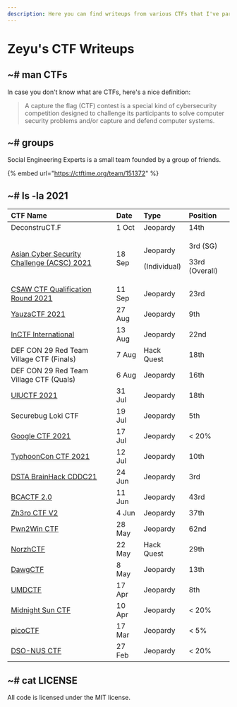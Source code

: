 ```yaml
---
description: Here you can find writeups from various CTFs that I've participated in.
---
```


# Zeyu's CTF Writeups

## ~\# man CTFs

In case you don't know what are CTFs, here's a nice definition:

> A capture the flag \(CTF\) contest is a special kind of cybersecurity competition designed to challenge its participants to solve computer security problems and/or capture and defend computer systems.

## ~\# groups

Social Engineering Experts is a small team founded by a group of friends.

{% embed url="https://ctftime.org/team/151372" %}

## ~\# ls -la 2021

<table>
  <thead>
    <tr>
      <th style="text-align:left">CTF Name</th>
      <th style="text-align:left">Date</th>
      <th style="text-align:left">Type</th>
      <th style="text-align:left">Position</th>
    </tr>
  </thead>
  <tbody>
    <tr>
      <td style="text-align:left">DeconstruCT.F</td>
      <td style="text-align:left">1 Oct</td>
      <td style="text-align:left">Jeopardy</td>
      <td style="text-align:left">14th</td>
    </tr>
    <tr>
      <td style="text-align:left"><a href="2021/asian-cyber-security-challenge-acsc-2021/">Asian Cyber Security Challenge (ACSC) 2021</a>
      </td>
      <td style="text-align:left">18 Sep</td>
      <td style="text-align:left">
        <p>Jeopardy</p>
        <p>(Individual)</p>
      </td>
      <td style="text-align:left">
        <p>3rd (SG)</p>
        <p>33rd (Overall)</p>
      </td>
    </tr>
    <tr>
      <td style="text-align:left"><a href="2021/csaw-ctf-qualification-round-2021/">CSAW CTF Qualification Round 2021</a>
      </td>
      <td style="text-align:left">11 Sep</td>
      <td style="text-align:left">Jeopardy</td>
      <td style="text-align:left">23rd</td>
    </tr>
    <tr>
      <td style="text-align:left"><a href="2021/yauzactf-2021/">YauzaCTF 2021</a>
      </td>
      <td style="text-align:left">27 Aug</td>
      <td style="text-align:left">Jeopardy</td>
      <td style="text-align:left">9th</td>
    </tr>
    <tr>
      <td style="text-align:left"><a href="2021/inctf-2021/">InCTF International</a>
      </td>
      <td style="text-align:left">13 Aug</td>
      <td style="text-align:left">Jeopardy</td>
      <td style="text-align:left">22nd</td>
    </tr>
    <tr>
      <td style="text-align:left">DEF CON 29 Red Team Village CTF (Finals)</td>
      <td style="text-align:left">7 Aug</td>
      <td style="text-align:left">Hack Quest</td>
      <td style="text-align:left">18th</td>
    </tr>
    <tr>
      <td style="text-align:left">DEF CON 29 Red Team Village CTF (Quals)</td>
      <td style="text-align:left">6 Aug</td>
      <td style="text-align:left">Jeopardy</td>
      <td style="text-align:left">16th</td>
    </tr>
    <tr>
      <td style="text-align:left"><a href="2021/uiuctf-2021/">UIUCTF 2021</a>
      </td>
      <td style="text-align:left">31 Jul</td>
      <td style="text-align:left">Jeopardy</td>
      <td style="text-align:left">18th</td>
    </tr>
    <tr>
      <td style="text-align:left">Securebug Loki CTF</td>
      <td style="text-align:left">19 Jul</td>
      <td style="text-align:left">Jeopardy</td>
      <td style="text-align:left">5th</td>
    </tr>
    <tr>
      <td style="text-align:left"><a href="2021/google-ctf-2021/">Google CTF 2021</a>
      </td>
      <td style="text-align:left">17 Jul</td>
      <td style="text-align:left">Jeopardy</td>
      <td style="text-align:left">&lt; 20%</td>
    </tr>
    <tr>
      <td style="text-align:left"><a href="2021/typhooncon-ctf-2021/">TyphoonCon CTF 2021</a>
      </td>
      <td style="text-align:left">12 Jul</td>
      <td style="text-align:left">Jeopardy</td>
      <td style="text-align:left">10th</td>
    </tr>
    <tr>
      <td style="text-align:left"><a href="2021/dsta-brainhack-cddc21/">DSTA BrainHack CDDC21</a>
      </td>
      <td style="text-align:left">24 Jun</td>
      <td style="text-align:left">Jeopardy</td>
      <td style="text-align:left">3rd</td>
    </tr>
    <tr>
      <td style="text-align:left"><a href="2021/bcactf-2.0/">BCACTF 2.0</a>
      </td>
      <td style="text-align:left">11 Jun</td>
      <td style="text-align:left">Jeopardy</td>
      <td style="text-align:left">43rd</td>
    </tr>
    <tr>
      <td style="text-align:left"><a href="2021/zh3ro-ctf-v2/">Zh3ro CTF V2</a>
      </td>
      <td style="text-align:left">4 Jun</td>
      <td style="text-align:left">Jeopardy</td>
      <td style="text-align:left">37th</td>
    </tr>
    <tr>
      <td style="text-align:left"><a href="2021/pwn2win-ctf-2021/">Pwn2Win CTF</a>
      </td>
      <td style="text-align:left">28 May</td>
      <td style="text-align:left">Jeopardy</td>
      <td style="text-align:left">62nd</td>
    </tr>
    <tr>
      <td style="text-align:left"><a href="2021/norzhctf-2021/">NorzhCTF</a>
      </td>
      <td style="text-align:left">22 May</td>
      <td style="text-align:left">Hack Quest</td>
      <td style="text-align:left">29th</td>
    </tr>
    <tr>
      <td style="text-align:left"><a href="2021/dawgctf-2021/">DawgCTF</a>
      </td>
      <td style="text-align:left">8 May</td>
      <td style="text-align:left">Jeopardy</td>
      <td style="text-align:left">13th</td>
    </tr>
    <tr>
      <td style="text-align:left"><a href="2021/umdctf-2021/">UMDCTF</a>
      </td>
      <td style="text-align:left">17 Apr</td>
      <td style="text-align:left">Jeopardy</td>
      <td style="text-align:left">8th</td>
    </tr>
    <tr>
      <td style="text-align:left"><a href="2021/midnight-sun-ctf/">Midnight Sun CTF</a>
      </td>
      <td style="text-align:left">10 Apr</td>
      <td style="text-align:left">Jeopardy</td>
      <td style="text-align:left">&lt; 20%</td>
    </tr>
    <tr>
      <td style="text-align:left"><a href="2021/picoctf/">picoCTF</a>
      </td>
      <td style="text-align:left">17 Mar</td>
      <td style="text-align:left">Jeopardy</td>
      <td style="text-align:left">&lt; 5%</td>
    </tr>
    <tr>
      <td style="text-align:left"><a href="2021/dso-nus-ctf/">DSO-NUS CTF</a>
      </td>
      <td style="text-align:left">27 Feb</td>
      <td style="text-align:left">Jeopardy</td>
      <td style="text-align:left">&lt; 20%</td>
    </tr>
  </tbody>
</table>

## ~\# cat LICENSE

All code is licensed under the MIT license.

